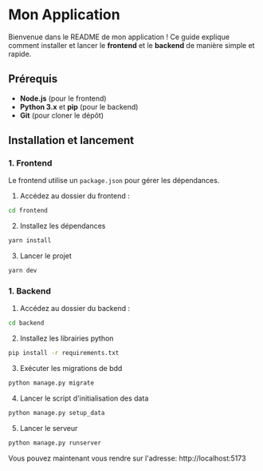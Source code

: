 # Mon Application

Bienvenue dans le README de mon application ! Ce guide explique comment installer et lancer le **frontend** et le **backend** de manière simple et rapide.

## Prérequis

- **Node.js** (pour le frontend)
- **Python 3.x** et **pip** (pour le backend)
- **Git** (pour cloner le dépôt)

## Installation et lancement

### 1. Frontend

Le frontend utilise un `package.json` pour gérer les dépendances.

1. Accédez au dossier du frontend :

```bash
cd frontend
```

2. Installez les dépendances

```bash
yarn install
```

3. Lancer le projet

```bash
yarn dev
```

### 1. Backend

1. Accédez au dossier du backend :

```bash
cd backend
```

2. Installez les librairies python

```bash
pip install -r requirements.txt
```

3. Exécuter les migrations de bdd

```bash
python manage.py migrate
```


4. Lancer le script d'initialisation des data

```bash
python manage.py setup_data
```


5. Lancer le serveur

```bash
python manage.py runserver
```


Vous pouvez maintenant vous rendre sur l'adresse: http://localhost:5173

